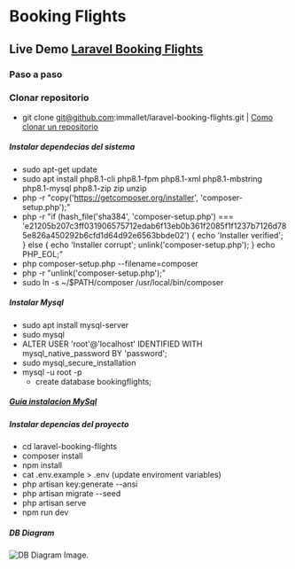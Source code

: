 # Booking Flights

## Live Demo [Laravel Booking Flights](https://booking-flights.pablomazo.dev/)

### Paso a paso

### Clonar repositorio

-   git clone git@github.com:immallet/laravel-booking-flights.git | [Como clonar un repositorio](https://docs.github.com/es/repositories/creating-and-managing-repositories/cloning-a-repository)

##### Instalar dependecias del sistema

-   sudo apt-get update
-   sudo apt install php8.1-cli php8.1-fpm php8.1-xml php8.1-mbstring php8.1-mysql php8.1-zip zip unzip
-   php -r "copy('https://getcomposer.org/installer', 'composer-setup.php');"
-   php -r "if (hash_file('sha384', 'composer-setup.php') === 'e21205b207c3ff031906575712edab6f13eb0b361f2085f1f1237b7126d785e826a450292b6cfd1d64d92e6563bbde02') { echo 'Installer verified'; } else { echo 'Installer corrupt'; unlink('composer-setup.php'); } echo PHP_EOL;"
-   php composer-setup.php --filename=composer
-   php -r "unlink('composer-setup.php');"
-   sudo ln -s ~/$PATH/composer /usr/local/bin/composer

##### Instalar Mysql

-   sudo apt install mysql-server
-   sudo mysql
-   ALTER USER 'root'@'localhost' IDENTIFIED WITH mysql_native_password BY 'password';
-   sudo mysql_secure_installation
-   mysql -u root -p
    -   create database bookingflights;

##### [Guia instalacion MySql](https://www.digitalocean.com/community/tutorials/how-to-install-mysql-on-ubuntu-22-04)

##### Instalar depencias del proyecto

-   cd laravel-booking-flights
-   composer install
-   npm install
-   cat .env.example > .env (update enviroment variables)
-   php artisan key:generate --ansi
-   php artisan migrate --seed
-   php artisan serve
-   npm run dev

##### DB Diagram

![DB Diagram Image](https://booking-flights.pablomazo.dev/Booking-flights-Diagram.png "Diagram").
